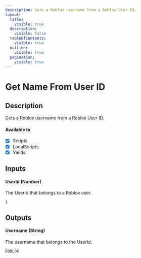 ```yaml
---
description: Gets a Roblox username from a Roblox User ID.
layout:
  title:
    visible: true
  description:
    visible: false
  tableOfContents:
    visible: true
  outline:
    visible: true
  pagination:
    visible: true
---
```


# Get Name From User ID

## Description

Gets a Roblox username from a Roblox User ID.

#### Available to

* [x] Scripts
* [x] LocalScripts
* [x] Yields

## Inputs

#### UserId (Number)

The UserId that belongs to a Roblox user.

```
1
```

## Outputs

#### Username (String)

The username that belongs to the UserId.

```
ROBLOX
```
